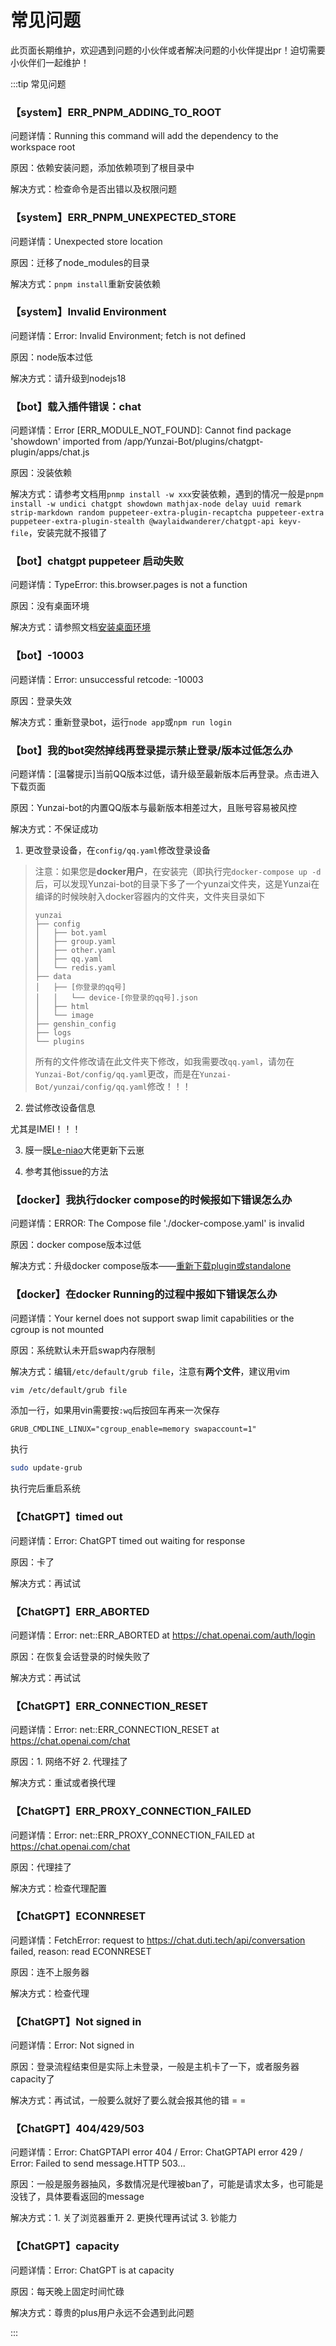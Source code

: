 # 常见问题

此页面长期维护，欢迎遇到问题的小伙伴或者解决问题的小伙伴提出pr！迫切需要小伙伴们一起维护！

:::tip 常见问题

### 【system】ERR_PNPM_ADDING_TO_ROOT

问题详情：Running this command will add the dependency to the workspace root

原因：依赖安装问题，添加依赖项到了根目录中

解决方式：检查命令是否出错以及权限问题



### 【system】ERR_PNPM_UNEXPECTED_STORE 

问题详情：Unexpected store location

原因：迁移了node_modules的目录

解决方式：`pnpm install`重新安装依赖



### 【system】Invalid Environment

问题详情：Error: Invalid Environment; fetch is not defined

原因：node版本过低

解决方式：请升级到nodejs18



### 【bot】载入插件错误：chat

问题详情：Error [ERR_MODULE_NOT_FOUND]: Cannot find package 'showdown' imported from /app/Yunzai-Bot/plugins/chatgpt-plugin/apps/chat.js

原因：没装依赖

解决方式：请参考文档用`pnmp install -w xxx`安装依赖，遇到的情况一般是`pnpm install -w undici chatgpt showdown mathjax-node delay uuid remark strip-markdown random puppeteer-extra-plugin-recaptcha puppeteer-extra puppeteer-extra-plugin-stealth @waylaidwanderer/chatgpt-api keyv-file`，安装完就不报错了



### 【bot】chatgpt puppeteer 启动失败

问题详情：TypeError: this.browser.pages is not a function

原因：没有桌面环境

解决方式：请参照文档[安装桌面环境](/config/browser)



### 【bot】-10003

问题详情：Error: unsuccessful retcode: -10003

原因：登录失效

解决方式：重新登录bot，运行`node app`或`npm run login`



### 【bot】我的bot突然掉线再登录提示禁止登录/版本过低怎么办

问题详情：[温馨提示]当前QQ版本过低，请升级至最新版本后再登录。点击进入下载页面

原因：Yunzai-bot的内置QQ版本与最新版本相差过大，且账号容易被风控

解决方式：不保证成功

1. 更改登录设备，在`config/qq.yaml`修改登录设备

> 注意：如果您是**docker用户**，在安装完（即执行完`docker-compose up -d`后，可以发现Yunzai-bot的目录下多了一个yunzai文件夹，这是Yunzai在编译的时候映射入docker容器内的文件夹，文件夹目录如下
>
> ```
> yunzai
> ├── config
> │   ├── bot.yaml
> │   ├── group.yaml
> │   ├── other.yaml
> │   ├── qq.yaml
> │   └── redis.yaml
> ├── data
> │   ├── [你登录的qq号]
> │   │   └── device-[你登录的qq号].json
> │   ├── html
> │   └── image
> ├── genshin_config
> ├── logs
> └── plugins
> ```
>
> 所有的文件修改请在此文件夹下修改，如我需要改`qq.yaml`，请勿在`Yunzai-Bot/config/qq.yaml`更改，而是在`Yunzai-Bot/yunzai/config/qq.yaml`修改！！！
>
> 

2. 尝试修改设备信息

尤其是IMEI！！！

3. 膜一膜[Le-niao](https://gitee.com/Le-niao/Yunzai-Bot)大佬更新下云崽

4. 参考其他issue的方法

### 【docker】我执行docker compose的时候报如下错误怎么办

问题详情：ERROR: The Compose file './docker-compose.yaml' is invalid



原因：docker compose版本过低

解决方式：升级docker compose版本——[重新下载plugin或standalone](https://docs.docker.com/compose/install/)

### 【docker】在docker Running的过程中报如下错误怎么办

问题详情：Your kernel does not support swap limit capabilities or the cgroup is not mounted



原因：系统默认未开启swap内存限制

解决方式：编辑`/etc/default/grub file`，注意有**两个文件**，建议用vim



```sh
vim /etc/default/grub file
```

添加一行，如果用vin需要按`:wq`后按回车再来一次保存

`GRUB_CMDLINE_LINUX="cgroup_enable=memory swapaccount=1"`

执行

```sh
sudo update-grub
```

执行完后重启系统



### 【ChatGPT】timed out

问题详情：Error: ChatGPT timed out waiting for response

原因：卡了

解决方式：再试试



### 【ChatGPT】ERR_ABORTED

问题详情：Error: net::ERR_ABORTED at https://chat.openai.com/auth/login

原因：在恢复会话登录的时候失败了

解决方式：再试试



### 【ChatGPT】ERR_CONNECTION_RESET

问题详情：Error: net::ERR_CONNECTION_RESET at https://chat.openai.com/chat

原因：1. 网络不好 2. 代理挂了

解决方式：重试或者换代理



### 【ChatGPT】ERR_PROXY_CONNECTION_FAILED

问题详情：Error: net::ERR_PROXY_CONNECTION_FAILED at https://chat.openai.com/chat

原因：代理挂了

解决方式：检查代理配置



### 【ChatGPT】ECONNRESET

问题详情：FetchError: request to https://chat.duti.tech/api/conversation failed, reason: read ECONNRESET

原因：连不上服务器

解决方式：检查代理



### 【ChatGPT】Not signed in

问题详情：Error: Not signed in

原因：登录流程结束但是实际上未登录，一般是主机卡了一下，或者服务器capacity了

解决方式：再试试，一般要么就好了要么就会报其他的错 = =



### 【ChatGPT】404/429/503

问题详情：Error: ChatGPTAPI error 404 / Error: ChatGPTAPI error 429 / Error: Failed to send message.HTTP 503...

原因：一般是服务器抽风，多数情况是代理被ban了，可能是请求太多，也可能是没钱了，具体要看返回的message

解决方式：1. 关了浏览器重开 2. 更换代理再试试 3. 钞能力





### 【ChatGPT】capacity

问题详情：Error: ChatGPT is at capacity

原因：每天晚上固定时间忙碌

解决方式：尊贵的plus用户永远不会遇到此问题

:::